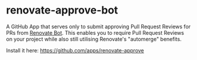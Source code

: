 # renovate-approve-bot

A GitHub App that serves only to submit approving Pull Request Reviews for PRs from [Renovate Bot](https://github.com/apps/renovate). This enables you to require Pull Request Reviews on your project while also still utilising Renovate's "automerge" benefits.

Install it here: https://github.com/apps/renovate-approve
